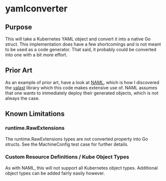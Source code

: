 # yamlconverter

## Purpose

This will take a Kubernetes YAML object and convert it into a native Go struct.
This implementation does have a few shortcomings and is not meant to be used as
a code generator. That said, it probably could be converted into one with a bit
more effort.

## Prior Art

As an example of prior art, have a look at
[NAML](https://github.com/krisnova/naml), which is how I discovered the
[valast](https://github.com/hexops/valast) library which this code makes
extensive use of. NAML assumes that one wants to immediately deploy their
generated objects, which is not always the case.

## Known Limitations

### runtime.RawExtensions
The runtime.RawExtensions types are not converted property into Go structs. See
the MachineConfig test case for further details.

### Custom Resource Definitions / Kube Object Types
As with NAML, this will not support all Kubernetes object types. Additional
object types can be added fairly easily however.
